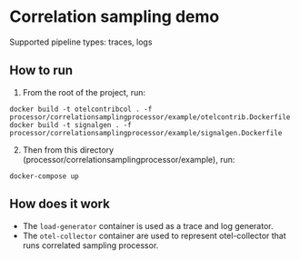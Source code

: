 # Correlation sampling demo

Supported pipeline types: traces, logs

## How to run

1. From the root of the project, run:
```shell
docker build -t otelcontribcol . -f processor/correlationsamplingprocessor/example/otelcontrib.Dockerfile
docker build -t signalgen . -f processor/correlationsamplingprocessor/example/signalgen.Dockerfile
```

2. Then from this directory (processor/correlationsamplingprocessor/example), run:
```shell
docker-compose up
```

## How does it work

- The `load-generator` container is used as a trace and log generator.
- The `otel-collector` container are used to represent otel-collector that runs correlated sampling processor.